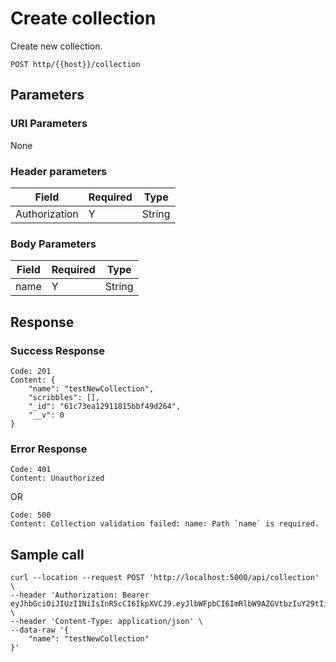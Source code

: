 # Create collection
Create new collection.

```
POST http/{{host}}/collection
```
## Parameters

### URI Parameters

None
### Header parameters
| Field  | Required | Type|
| ------------- | ------------- | ----- |
| Authorization  | Y| String |
### Body Parameters
| Field  | Required | Type|
| ------------- | ------------- | ----- |
| name  | Y| String |

## Response
### Success Response
```
Code: 201
Content: {
    "name": "testNewCollection",
    "scribbles": [],
    "_id": "61c73ea12911815bbf49d264",
    "__v": 0
}
```
### Error Response
```
Code: 401
Content: Unauthorized
```
OR
```
Code: 500
Content: Collection validation failed: name: Path `name` is required.
```

## Sample call
```
curl --location --request POST 'http://localhost:5000/api/collection' \
--header 'Authorization: Bearer eyJhbGciOiJIUzI1NiIsInR5cCI6IkpXVCJ9.eyJlbWFpbCI6ImRlbW9AZGVtbzIuY29tIiwidXNlcklkIjoiNjFiNWEyZDc3ZGI1MzI1ZTE3NWM3OGY2IiwiaWF0IjoxNjQwNDQ3MjQ0LCJleHAiOjE2NDA0NTA4NDR9.Tna84LLvyH8BB3tKVnUKAmuNQ4bSmNalJjyYATvLIX8' \
--header 'Content-Type: application/json' \
--data-raw '{
    "name": "testNewCollection"
}'
```